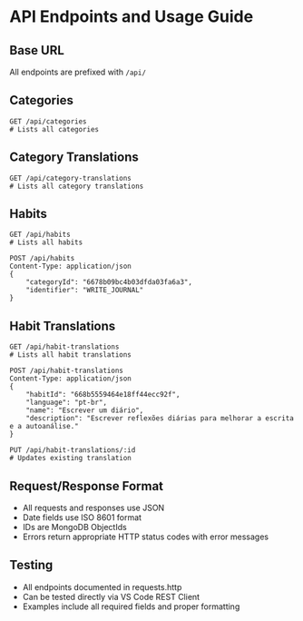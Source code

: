 # API Endpoints and Usage Guide

## Base URL
All endpoints are prefixed with `/api/`

## Categories
```http
GET /api/categories
# Lists all categories
```

## Category Translations
```http
GET /api/category-translations
# Lists all category translations
```

## Habits
```http
GET /api/habits
# Lists all habits

POST /api/habits
Content-Type: application/json
{
    "categoryId": "6678b09bc4b03dfda03fa6a3",
    "identifier": "WRITE_JOURNAL"
}
```

## Habit Translations
```http
GET /api/habit-translations
# Lists all habit translations

POST /api/habit-translations
Content-Type: application/json
{
    "habitId": "668b5559464e18ff44ecc92f",
    "language": "pt-br",
    "name": "Escrever um diário",
    "description": "Escrever reflexões diárias para melhorar a escrita e a autoanálise."
}

PUT /api/habit-translations/:id
# Updates existing translation
```

## Request/Response Format
- All requests and responses use JSON
- Date fields use ISO 8601 format
- IDs are MongoDB ObjectIds
- Errors return appropriate HTTP status codes with error messages

## Testing
- All endpoints documented in requests.http
- Can be tested directly via VS Code REST Client
- Examples include all required fields and proper formatting